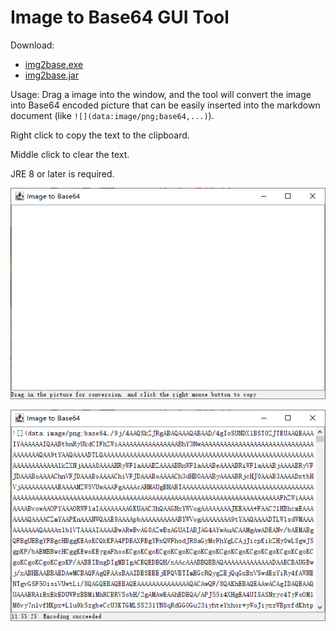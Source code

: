 # Image to Base64 GUI Tool

Download:

* [img2base.exe](https://github.com/Glavo/img2base/releases/latest/download/img2base.exe)
* [img2base.jar](https://github.com/Glavo/img2base/releases/latest/download/img2base.jar)

Usage: Drag a image into the window, 
and the tool will convert the image into Base64 encoded picture that can be easily inserted into the markdown document (like `![](data:image/png;base64,...)`).

Right click to copy the text to the clipboard.

Middle click to clear the text.

JRE 8 or later is required.

![](docs/1.png)

![](docs/2.png)